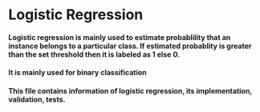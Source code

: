 # Logistic Regression
#### Logistic regression is mainly used to estimate probablility that an instance belongs to a particular class. If estimated probablity is greater than the set threshold then it is labeled as 1 else 0.
#### It is mainly used for binary classification
#### This file contains information of logistic regression, its implementation, validation, tests.
